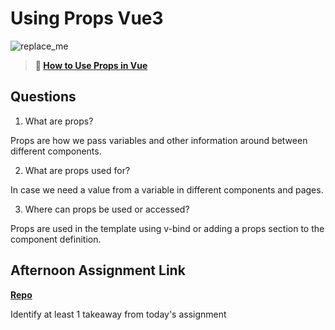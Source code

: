 # Using Props Vue3

![replace_me](https://codeworks.blob.core.windows.net/public/assets/img/illustrations/placeholder.svg)

> **📖 [How to Use Props in Vue](https://codeworksacademy.com/fs-student-guide/resources/wk6/02-Props)**

## Questions

1. What are props?

Props are how we pass variables and other information around between different components.

2. What are props used for?

In case we need a value from a variable in different components and pages.

3. Where can props be used or accessed?

Props are used in the template using v-bind or adding a props section to the component definition.

## Afternoon Assignment Link

**[Repo](https://github.com/JoaoLucasMelo/nasa)**

Identify at least 1 takeaway from today's assignment

